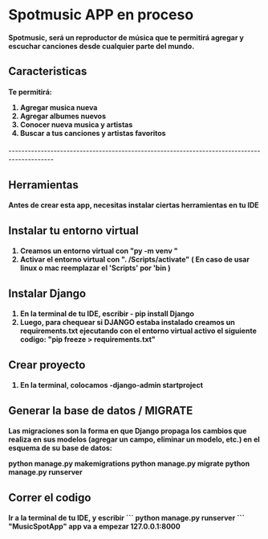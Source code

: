 <h1>Spotmusic APP en proceso</h1>

<h4> Spotmusic, será un reproductor de música que te permitirá agregar y escuchar canciones 
desde cualquier parte del mundo.</h4>


<h2> Caracteristicas </h2>

<h4> Te permitirá:
<ol>
<li>Agregar musica nueva </li>
<li>Agregar albumes nuevos </li>
<li>Conocer nueva musica y artistas </li>
<li>Buscar a tus canciones y artistas favoritos </li>
</ol>
</h4>
--------------------------------------------------------------------------------------------

<h2> Herramientas </h2>

<h4> Antes de crear esta app, necesitas instalar ciertas herramientas en tu IDE </h4>

<h2> Instalar tu entorno virtual </h3>

<h4> 
<ol>
<li>Creamos un entorno virtual con "py -m venv <nombre entorno virtual>"</li>
<li>Activar el entorno virtual con ". <nombre entorno virtual>/Scripts/activate"
( En caso de usar linux o mac reemplazar el 'Scripts' por 'bin )</li>
</ol>
</h4>

<h2> Instalar Django </h3>

<h4> 
<ol>
<li>En la terminal de tu IDE, escribir - pip install Django</li>
<li>Luego, para chequear si DJANGO estaba instalado creamos un requirements.txt ejecutando 
con el entorno virtual activo el siguiente codigo: "pip freeze > requirements.txt" </li>
</ol>
</h4>

<h2>Crear proyecto</h2>

<h4>
<ol>
<li> En la terminal, colocamos -django-admin startproject <nombre del proyecto </li>
</ol>
</h4>

<h2>Generar la base de datos / MIGRATE</h2>

<h4> Las migraciones son la forma en que Django propaga los cambios que realiza en sus modelos 
(agregar un campo, eliminar un modelo, etc.) en el esquema de su base de datos:

python manage.py makemigrations
python manage.py migrate 
python manage.py runserver

</h4>

<h2>Correr el codigo </h2>

<h4> Ir a la terminal de tu IDE, y escribir 
``` 
python manage.py runserver
```
"MusicSpotApp" app va a empezar 127.0.0.1:8000
</h4>
